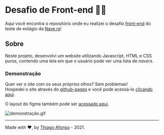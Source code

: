 # Desafio de Front-end 👨‍💻

Aqui você encontra o repositório onde eu realizei o desafio [front-end](https://github.com/naveteam/teste-estagio-2020#desafio-de-front-end) do teste de estágio da [Nave.rs](nave.rs)!

## Sobre

Neste projeto, desenvolvi um website utilizando Javascript, HTML e CSS puros, contendo uma tela em que o usuário pode ver uma lista de _navers_.

### Demonstração

Quer ver o site com os seus próprios olhos? Sem problemas! <br/>
Hospedei o site através do [github-pages](https://pages.github.com/) e você pode acessá-lo [clicando aqui](https://ztaaso.github.io/nave-teste/desafio-frontend/).

O layout do figma também pode ser [acessado aqui](https://www.figma.com/file/2qJLqFk0DNCR89vZ1P3wMu/Teste-Fornt-End---Estagio?node-id=0:1%29).

![demonstração.gif](https://github.com/zTaaso/nave-teste/blob/master/desafio-frontend/assets/navers-frontend-demo.gif)

<hr />

Made with ♥, by [Thiago Afonso](https://linkedin.com/in/ztaaso) - 2021.
